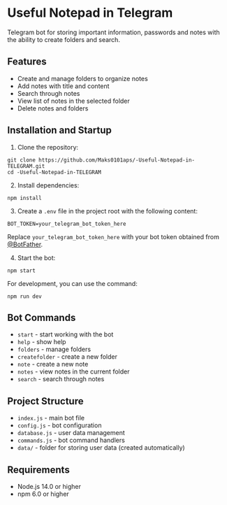 # Useful Notepad in Telegram

Telegram bot for storing important information, passwords and notes with the ability to create folders and search.

## Features

- Create and manage folders to organize notes
- Add notes with title and content
- Search through notes
- View list of notes in the selected folder
- Delete notes and folders

## Installation and Startup

1. Clone the repository:
```
git clone https://github.com/Maks0101aps/-Useful-Notepad-in-TELEGRAM.git
cd -Useful-Notepad-in-TELEGRAM
```

2. Install dependencies:
```
npm install
```

3. Create a `.env` file in the project root with the following content:
```
BOT_TOKEN=your_telegram_bot_token_here
```
Replace `your_telegram_bot_token_here` with your bot token obtained from [@BotFather](https://t.me/BotFather).

4. Start the bot:
```
npm start
```

For development, you can use the command:
```
npm run dev
```

## Bot Commands

- `start` - start working with the bot
- `help` - show help
- `folders` - manage folders
- `createfolder` - create a new folder
- `note` - create a new note
- `notes` - view notes in the current folder
- `search` - search through notes

## Project Structure

- `index.js` - main bot file
- `config.js` - bot configuration
- `database.js` - user data management
- `commands.js` - bot command handlers
- `data/` - folder for storing user data (created automatically)

## Requirements

- Node.js 14.0 or higher
- npm 6.0 or higher 